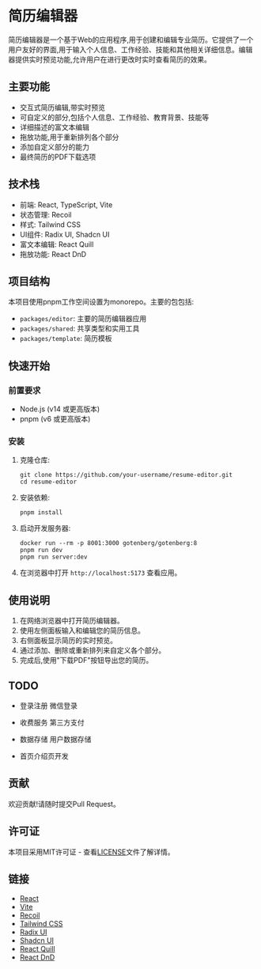 # 简历编辑器

简历编辑器是一个基于Web的应用程序,用于创建和编辑专业简历。它提供了一个用户友好的界面,用于输入个人信息、工作经验、技能和其他相关详细信息。编辑器提供实时预览功能,允许用户在进行更改时实时查看简历的效果。

## 主要功能

- 交互式简历编辑,带实时预览
- 可自定义的部分,包括个人信息、工作经验、教育背景、技能等
- 详细描述的富文本编辑
- 拖放功能,用于重新排列各个部分
- 添加自定义部分的能力
- 最终简历的PDF下载选项

## 技术栈

- 前端: React, TypeScript, Vite
- 状态管理: Recoil
- 样式: Tailwind CSS
- UI组件: Radix UI, Shadcn UI
- 富文本编辑: React Quill
- 拖放功能: React DnD

## 项目结构

本项目使用pnpm工作空间设置为monorepo。主要的包包括:

- `packages/editor`: 主要的简历编辑器应用
- `packages/shared`: 共享类型和实用工具
- `packages/template`: 简历模板

## 快速开始

### 前置要求

- Node.js (v14 或更高版本)
- pnpm (v6 或更高版本)

### 安装

1. 克隆仓库:
   ```
   git clone https://github.com/your-username/resume-editor.git
   cd resume-editor
   ```

2. 安装依赖:
   ```
   pnpm install
   ```

3. 启动开发服务器:
   ```
   docker run --rm -p 8001:3000 gotenberg/gotenberg:8
   pnpm run dev
   pnpm run server:dev
   ```

4. 在浏览器中打开 `http://localhost:5173` 查看应用。

## 使用说明

1. 在网络浏览器中打开简历编辑器。
2. 使用左侧面板输入和编辑您的简历信息。
3. 右侧面板显示简历的实时预览。
4. 通过添加、删除或重新排列来自定义各个部分。
5. 完成后,使用"下载PDF"按钮导出您的简历。


## TODO
- 登录注册
  微信登录

- 收费服务
  第三方支付

- 数据存储
  用户数据存储

- 首页介绍页开发


## 贡献

欢迎贡献!请随时提交Pull Request。

## 许可证

本项目采用MIT许可证 - 查看[LICENSE](LICENSE)文件了解详情。

## 链接

- [React](https://reactjs.org/)
- [Vite](https://vitejs.dev/)
- [Recoil](https://recoiljs.org/)
- [Tailwind CSS](https://tailwindcss.com/)
- [Radix UI](https://www.radix-ui.com/)
- [Shadcn UI](https://ui.shadcn.com/)
- [React Quill](https://github.com/zenoamaro/react-quill)
- [React DnD](https://react-dnd.github.io/react-dnd/)
